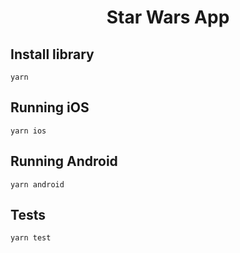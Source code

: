<h1 align="center">
  Star Wars App
</h1>


## Install library
`yarn`
## Running iOS
`yarn ios`
## Running Android
`yarn android`
## Tests
`yarn test`